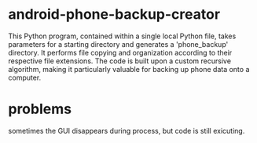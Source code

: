 # android-phone-backup-creator
This Python program, contained within a single local Python file, takes parameters for a starting directory and generates a 'phone_backup' directory. 
It performs file copying and organization according to their respective file extensions. 
The code is built upon a custom recursive algorithm, making it particularly valuable for backing up phone data onto a computer.

# problems
sometimes the GUI disappears during process, but code is still exicuting.
